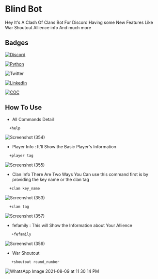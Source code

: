 
# Blind Bot

Hey It's A Clash Of Clans Bot For Discord Having some New Features Like War Shoutout Allience info And much more

## Badges


[![Discord](https://img.shields.io/badge/Bot-Discord-blue)](https://discord.com/developers/docs/game-sdk/applications)

[![Python](https://img.shields.io/badge/Python-v3.9.6-blue)](https://www.python.org/downloads/)

![Twitter](https://img.shields.io/twitter/url?color=Black&label=Twitter&style=social&url=https%3A%2F%2Ftwitter.com%2FAdhikariSalman%3Fs%3D09) 
 
[![LinkedIn](https://img.shields.io/badge/in-LinkedIn-blue)](https://www.linkedin.com/in/salman-adhikari-a938911bb)

[![COC](https://img.shields.io/badge/COC-API-blue)](https://developer.clashofclans.com/#/)
## How To Use
- All Commands Detail
```bash
  +help
```
![Screenshot (354)](https://user-images.githubusercontent.com/80933048/128749578-ee9d7de8-ca91-454e-844a-f740ed93ef4c.png)

- Player Info : It'll Show the Basic Player's Information
```bash
  +player tag
```
![Screenshot (355)](https://user-images.githubusercontent.com/80933048/128750581-11d6e5cb-cc5e-465a-b78d-88736913ecf2.png)

- Clan Info
There Are Two Ways You Can use this command first is by providing the key name or the clan tag
```bash
  +clan key_name
```
![Screenshot (353)](https://user-images.githubusercontent.com/80933048/128750789-0f544d47-4d8c-4f59-ae87-b50dc081ae3a.png)

```bash
  +clan tag
```
![Screenshot (357)](https://user-images.githubusercontent.com/80933048/128751082-90c7bfc6-9b0a-4ebf-bcb9-07cc4193d274.png)

- fefamily : This will Show the Information about Your Allience
```bash
   +fefamily
```
![Screenshot (356)](https://user-images.githubusercontent.com/80933048/128751285-54ed5e37-4d0e-404c-9b48-37f9249a642b.png)

- War Shoutout
```bash
   +shoutout round_number
```
![WhatsApp Image 2021-08-09 at 11 30 14 PM](https://user-images.githubusercontent.com/80933048/128752274-78704dd9-baad-4120-b79b-8ccc1564910b.jpeg)

